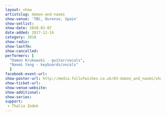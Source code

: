 ```yaml
---
layout: show
artistslug: damon-and-naomi
show-venue: 'TBC, Ourense, Spain'
show-setlist:
show-date: 2018-02-07
date-added: 2017-12-14
category: 2018
show-radio: 
show-lastfm: 
show-cancelled: 
performers: [
  "Damon Krukowski - guitar/vocals",
  "Naomi Yang - keyboards/vocals"
  ]
facebook-event-url: 
show-poster-url: http://media.fullofwishes.co.uk/03-damon_and_naomi/show_assets/2018-02/damon-and-naomi-spain-2018-02.jpg
show-ticket-url: 
show-venue-website: 
show-additional:
show-series: 
support:
 - Thalia Zedek
---
```



